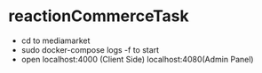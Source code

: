 # reactionCommerceTask

- cd to mediamarket
- sudo docker-compose logs -f to start 
- open localhost:4000 (Client Side) localhost:4080(Admin Panel)
